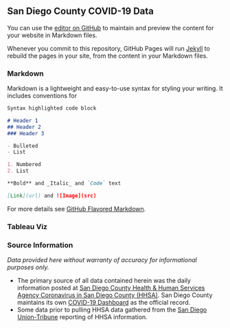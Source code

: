 <!-- https://mcvanderbilt.github.io/SDC_COVID-19/ -->
## San Diego County COVID-19 Data

You can use the [editor on GitHub](https://github.com/mcvanderbilt/SDC_COVID-19/edit/master/README.md) to maintain and preview the content for your website in Markdown files.

Whenever you commit to this repository, GitHub Pages will run [Jekyll](https://jekyllrb.com/) to rebuild the pages in your site, from the content in your Markdown files.

### Markdown
Markdown is a lightweight and easy-to-use syntax for styling your writing. It includes conventions for

```markdown
Syntax highlighted code block

# Header 1
## Header 2
### Header 3

- Bulleted
- List

1. Numbered
2. List

**Bold** and _Italic_ and `Code` text

[Link](url) and ![Image](src)
```

For more details see [GitHub Flavored Markdown](https://guides.github.com/features/mastering-markdown/).

### Tableau Viz


### Source Information
_Data provided here without warranty of accuracy for informational purposes only._ 
- The primary source of all data contained herein was the daily information posted at [San Diego County Health & Human Services Agency Coronavirus in San Diego County (HHSA)](https://www.sandiegocounty.gov/content/sdc/hhsa/programs/phs/community_epidemiology/dc/2019-nCoV/status.html).  San Diego County maintains its own [COVID-19 Dashboard](https://www.arcgis.com/apps/opsdashboard/index.html#/96feda77f12f46638b984fcb1d17bd24) as the official record.
- Some data prior to pulling HHSA data gathered from the [San Diego Union-Tribune](https://www.sandiegouniontribune.com/) reporting of HHSA information.
